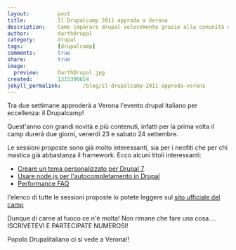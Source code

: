 ```yaml
---
layout:			post
title:			Il Drupalcamp 2011 approda a Verona
description:    Come imparare drupal velocemente grazie alla comunità ed a giornate gratuite di apprendimento
author:			darthdrupal
category:		drupal
tags:			[drupalcamp]
comments:		true
share:			true
image:			
  preview:      DarthDrupal.jpg
created:		1315390654
jekyll_permalink:		/blog/il-drupalcamp-2011-approda-verona
---
```

<p>
	Tra due settimane approder&agrave; a Verona l&#39;evento drupal italiano per eccellenza: il Drupalcamp!</p>
<p>
	Quest&#39;anno con grandi novit&agrave; e pi&ugrave; contenuti, infatti per la prima volta il camp durer&agrave; due giorni, venerd&igrave; 23 e sabato 24 settembre.</p>
<p>
	Le sessioni proposte sono gi&agrave; molto interessanti, sia per i neofiti che per chi mastica gi&agrave; abbastanza il framework. Ecco alcuni titoli interessanti:</p>
<ul>
	<li>
		<a href="http://verona2011.drupalcamp.it/it/node/66">Creare un tema personalizzato per Drupal 7</a></li>
	<li>
		<a href="http://verona2011.drupalcamp.it/it/node/40">Usare node.js per l&#39;autocompletamento in Drupal</a></li>
	<li>
		<a href="http://verona2011.drupalcamp.it/it/node/75">Performance FAQ</a></li>
</ul>
<p>
	l&#39;elenco di tutte le sessioni proposte lo potete leggere sul <a href="http://verona2011.drupalcamp.it/it/sessions">sito ufficiale del camp</a></p>
<p>
	Dunque di carne al fuoco ce n&#39;&egrave; molta! Non rimane che fare una cosa.... ISCRIVETEVI E PARTECIPATE NUMEROSI!</p>
<p>
	Popolo Drupalitaliano ci si vede a Verona!!</p>
